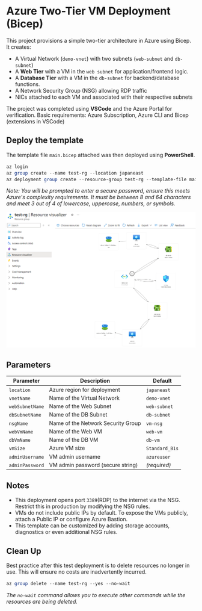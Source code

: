
# Azure Two-Tier VM Deployment (Bicep)

This project provisions a simple two-tier architecture in Azure using Bicep. It creates:
- A Virtual Network (`demo-vnet`) with two subnets (`web-subnet` and `db-subnet`)
- A **Web Tier** with a VM in the `web subnet` for application/frontend logic.
- A **Database Tier** with a VM in the `db-subnet` for backend/database functions.
- A Network Security Group (NSG) allowing RDP traffic
- NICs attached to each VM and associated with their respective subnets

The project was completed using **VSCode** and the Azure Portal for verification.
Basic requirements: Azure Subscription, Azure CLI and Bicep (extensions in VSCode)

## Deploy the template

The template file `main.bicep` attached was then deployed using **PowerShell**.
```Powershell
az login
az group create --name test-rg --location japaneast
az deployment group create --resource-group test-rg --template-file main.bicep
```
*Note: You will be prompted to enter a secure password, ensure this meets Azure's complexity requirements. It must be between 
8 and 64 characters and meet 3 out of 4 of lowercase, uppercase, numbers, or symbols.*

![Deployment Topology screenshot](https://github.com/sashbya/Azure-Two-Tier-VM-Deployment-using-Bicep/blob/main/az-bicep-deployment-topology.png)

## Parameters

| Parameter         | Description                          | Default         |
|------------------|--------------------------------------|-----------------|
| `location`        | Azure region for deployment          | `japaneast`     |
| `vnetName`        | Name of the Virtual Network           | `demo-vnet`     |
| `webSubnetName`   | Name of the Web Subnet                | `web-subnet`    |
| `dbSubnetName`    | Name of the DB Subnet                 | `db-subnet`     |
| `nsgName`         | Name of the Network Security Group    | `vm-nsg`        |
| `webVmName`       | Name of the Web VM                    | `web-vm`        |
| `dbVmName`        | Name of the DB VM                     | `db-vm`         |
| `vmSize`          | Azure VM size                         | `Standard_B1s`  |
| `adminUsername`   | VM admin username                     | `azureuser`     |
| `adminPassword`   | VM admin password (secure string)     | *(required)*    |

## Notes

- This deployment opens port `3389`(RDP) to the internet via the NSG. Restrict this in production by modifying the NSG rules.
- VMs do not include public IPs by default. To expose the VMs publicly, attach a Public IP or configure Azure Bastion.
- This template can be customized by adding storage accounts, diagnostics or even additional NSG rules.

## Clean Up

Best practice after this test deployment is to delete resources no longer in use. This will ensure no costs are inadvertently incurred.
```Powershell
az group delete --name test-rg --yes --no-wait
```
*The `no-wait` command allows you to execute other commands while the resources are being deleted.*

